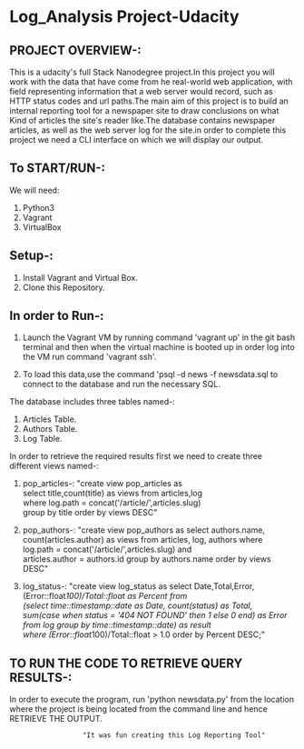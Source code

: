 # Log_Analysis Project-Udacity

## PROJECT OVERVIEW-:

This is a udacity's full Stack Nanodegree project.In this project you will work with the data that have come from he real-world web application, with field representing 
information that a web server would record, such as HTTP status codes and url paths.The main aim of this project is to build an internal reporting tool for a newspaper 
site to draw conclusions on what Kind of articles the site's reader like.The database contains newspaper articles, as well as the web server log for the site.in order
to complete this project we need a CLI interface on which we will display our output.

## To START/RUN-:

We will need:

1. Python3
2. Vagrant
3. VirtualBox

## Setup-:
1. Install Vagrant and Virtual Box.
2. Clone this Repository.

## In order to Run-:

1. Launch the Vagrant VM by running command 'vagrant up' in the git bash terminal and then when the virtual machine is booted up in order log into the VM run command 'vagrant ssh'.

2. To load this data,use the command 'psql -d news -f newsdata.sql to connect to the database and run the necessary SQL.

The database includes three tables named-:

1. Articles Table.
2. Authors Table.
3. Log Table.

In order to retrieve the required results first we need to create three different views named-:

1. pop_articles-:
	"create view pop_articles as\
        select title,count(title) as views from articles,log\
        where log.path = concat('/article/',articles.slug)\
        group by title order by views DESC" 

2. pop_authors-:
	"create view pop_authors as select authors.name,\
        count(articles.author) as views from articles, log, authors where\
        log.path = concat('/article/',articles.slug) and\
        articles.author = authors.id group by authors.name order by views DESC"

3. log_status-:
	"create view log_status as select Date,Total,Error,\
        (Error::float*100)/Total::float as Percent from\
        (select time::timestamp::date as Date, count(status) as Total,\
        sum(case when status = '404 NOT FOUND' then 1 else 0 end) as Error\
        from log group by time::timestamp::date) as result\
        where (Error::float*100)/Total::float > 1.0 order by Percent DESC;"


## TO RUN THE CODE TO RETRIEVE QUERY RESULTS-:

In order to execute the program, run 'python newsdata.py' from the location where the project is being located from the command line and hence 
RETRIEVE THE OUTPUT.

					  "It was fun creating this Log Reporting Tool" 

  


 
